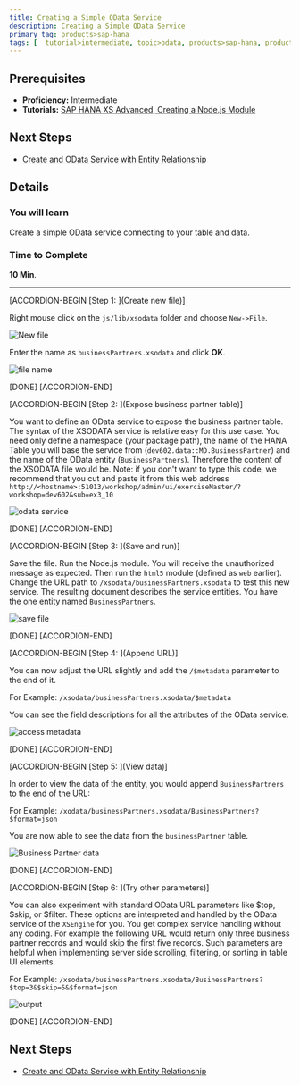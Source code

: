 ```yaml
---
title: Creating a Simple OData Service
description: Creating a Simple OData Service
primary_tag: products>sap-hana
tags: [  tutorial>intermediate, topic>odata, products>sap-hana, products>sap-hana\,-express-edition  ]
---
```

## Prerequisites  
- **Proficiency:** Intermediate
- **Tutorials:** [SAP HANA XS Advanced, Creating a Node.js Module](http://www.sap.com/developer/tutorials/xsa-xsjs-xsodata.html)

## Next Steps
- [Create and OData Service with Entity Relationship](http://www.sap.com/developer/tutorials/xsa-xsodata-entity.html)

## Details
### You will learn  
Create a simple OData service connecting to your table and data.

### Time to Complete
**10 Min**.

---

[ACCORDION-BEGIN [Step 1: ](Create new file)]

Right mouse click on the `js/lib/xsodata` folder and choose `New->File`.

![New file](1.png)

Enter the name as `businessPartners.xsodata` and click **OK**.

![file name](2.png)

[DONE]
[ACCORDION-END]

[ACCORDION-BEGIN [Step 2: ](Expose business partner table)]

You want to define an OData service to expose the business partner table. The syntax of the XSODATA service is relative easy for this use case. You need only define a namespace (your package path), the name of the HANA Table you will base the service from (`dev602.data::MD.BusinessPartner`) and the name of the OData entity (`BusinessPartners`). Therefore the content of the XSODATA file would be. Note: if you don't want to type this code, we recommend that you cut and paste it from this web address `http://<hostname>:51013/workshop/admin/ui/exerciseMaster/?workshop=dev602&sub=ex3_10`

![odata service](3.png)

[DONE]
[ACCORDION-END]

[ACCORDION-BEGIN [Step 3: ](Save and run)]

Save the file. Run the Node.js module. You will receive the unauthorized message as expected. Then run the `html5` module (defined as `web` earlier). Change the URL path to `/xsodata/businessPartners.xsodata` to test this new service. The resulting document describes the service entities.  You have the one entity named `BusinessPartners`.

![save file](4.png)

[DONE]
[ACCORDION-END]

[ACCORDION-BEGIN [Step 4: ](Append URL)]

You can now adjust the URL slightly and add the `/$metadata` parameter to the end of it.

For Example: `/xsodata/businessPartners.xsodata/$metadata`

You can see the field descriptions for all the attributes of the OData service.

![access metadata](5.png)

[DONE]
[ACCORDION-END]

[ACCORDION-BEGIN [Step 5: ](View data)]

In order to view the data of the entity, you would append `BusinessPartners` to the end of the URL:For Example:`/xodata/businessPartners.xsodata/BusinessPartners?$format=json`You are now able to see the data from the `businessPartner` table.  ![Business Partner data](6.png)
[DONE][ACCORDION-END][ACCORDION-BEGIN [Step 6: ](Try other parameters)]You can also experiment with standard OData URL parameters like $top, $skip, or $filter.  These options are interpreted and handled by the OData service of the `XSEngine` for you.  You get complex service handling without any coding. For example the following URL would return only three business partner records and would skip the first five records.  Such parameters are helpful when implementing server side scrolling, filtering, or sorting in table UI elements.For Example:`/xsodata/businessPartners.xsodata/BusinessPartners?$top=3&$skip=5&$format=json`
![output](7.png)

[DONE]
[ACCORDION-END]



## Next Steps
- [Create and OData Service with Entity Relationship](http://www.sap.com/developer/tutorials/xsa-xsodata-entity.html)

